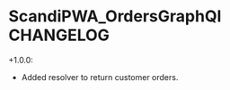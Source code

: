 ScandiPWA_OrdersGraphQl CHANGELOG
=====================

+1.0.0:
- Added resolver to return customer orders.